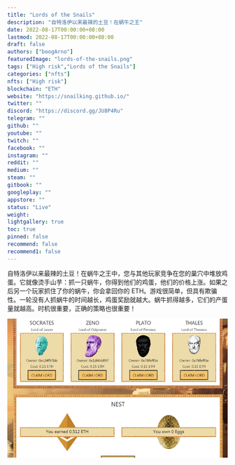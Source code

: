 ```yaml
---
title: "Lords of the Snails"
description: "自特洛伊以来最辣的土豆！在蜗牛之王"
date: 2022-08-17T00:00:00+08:00
lastmod: 2022-08-17T00:00:00+08:00
draft: false
authors: ["boogArno"]
featuredImage: "lords-of-the-snails.png"
tags: ["High risk","Lords of the Snails"]
categories: ["nfts"]
nfts: ["High risk"]
blockchain: "ETH"
website: "https://snailking.github.io/"
twitter: ""
discord: "https://discord.gg/JU8P4Ru"
telegram: ""
github: ""
youtube: ""
twitch: ""
facebook: ""
instagram: ""
reddit: ""
medium: ""
steam: ""
gitbook: ""
googleplay: ""
appstore: ""
status: "Live"
weight: 
lightgallery: true
toc: true
pinned: false
recommend: false
recommend1: false
---
```

自特洛伊以来最辣的土豆！在蜗牛之王中，您与其他玩家竞争在您的巢穴中堆放鸡蛋。它就像烫手山芋：抓一只蜗牛，你得到他们的鸡蛋，他们的价格上涨。如果之后另一个玩家抓住了你的蜗牛，你会拿回你的 ETH。游戏很简单，但具有欺骗性。一轮没有人抓蜗牛的时间越长，鸡蛋奖励就越大。蜗牛抓得越多，它们的产蛋量就越高。时机很重要，正确的策略也很重要！

![lordsofthesnails-dapp-high-risk-eth-image1_fe9fa20de290687d436d9e446353ac48](lordsofthesnails-dapp-high-risk-eth-image1_fe9fa20de290687d436d9e446353ac48.png)